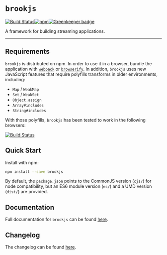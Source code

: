 # `brookjs`

[![Build Status](https://travis-ci.org/valtech-nyc/brookjs.svg?branch=master)](https://travis-ci.org/valtech-nyc/brookjs)[![npm](https://img.shields.io/npm/v/brookjs.svg)](https://www.npmjs.com/package/brookjs)[![Greenkeeper badge](https://badges.greenkeeper.io/valtech-nyc/brookjs.svg)](https://greenkeeper.io/)

A framework for building streaming applications.

___

## Requirements

`brookjs` is distributed on npm. In order to use it in a browser, bundle the application with [`webpack`][webpack] or [`browserify`][browserify]. In addition, `brookjs` uses new JavaScript features that require polyfills transforms in older environments, including:

* `Map` / `WeakMap`
* `Set` / `WeakSet`
* `Object.assign`
* `Array#includes`
* `String#includes`

With those polyfills, `brookjs` has been tested to work in the following browsers:

[![Build Status](https://saucelabs.com/browser-matrix/mAAdhaTTah.svg)](https://saucelabs.com/beta/builds/696506b874ed47e297f6773e9de66693)

## Quick Start

Install with npm:

```bash
npm install --save brookjs
```

By default, the `package.json` points to the CommonJS version (`cjs/`) for node compatibility, but an ES6 module version (`es/`) and a UMD version (`dist/`) are provided.

## Documentation

Full documentation for `brookjs` can be found [here][docs].

## Changelog

The changelog can be found [here][changelog].

  [webpack]: https://webpack.github.io/
  [browserify]: http://browserify.org/
  [babel]: https://babeljs.io/
  [semver]: http://semver.org/
  [docs]: https://valtech-nyc.github.io/brookjs/
  [changelog]: https://valtech-nyc.github.io/brookjs/changelog.html
